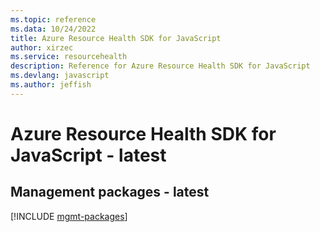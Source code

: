 ```yaml
---
ms.topic: reference
ms.data: 10/24/2022
title: Azure Resource Health SDK for JavaScript
author: xirzec
ms.service: resourcehealth
description: Reference for Azure Resource Health SDK for JavaScript
ms.devlang: javascript
ms.author: jeffish
---
```

# Azure Resource Health SDK for JavaScript - latest

## Management packages - latest
[!INCLUDE [mgmt-packages](resource-health-mgmt-index.md)]